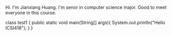 Hi. I'm Jianxiang Huang. I'm senor in computer science major. Good to meet everyone in this course.

class test1 {
	public static void main(String[] args){
		System.out.println("Hello ICSI418");
	}
}

